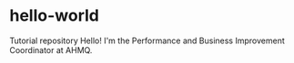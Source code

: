 # hello-world
Tutorial repository
Hello! I'm the Performance and Business Improvement Coordinator at AHMQ.
